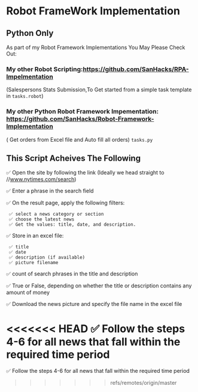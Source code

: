 
#  Robot FrameWork Implementation

## Python Only

As part of my Robot Framework Implementations You May Please Check Out:

### My other Robot Scripting:https://github.com/SanHacks/RPA-Impelmentation
(Salespersons Stats Submission,To Get started from a simple task template in `tasks.robot`)


### My other Python Robot Framework Impementation: https://github.com/SanHacks/Robot-Framework-Implementation 
( Get orders from Excel file and Auto fill all orders) `tasks.py`
##   This Script Acheives The Following 

✅ Open the site by following the link (Ideally we head straight to //www.nytimes.com/search)

✅ Enter a phrase in the search field

✅ On the result page, apply the following filters:

     ✅ select a news category or section
     ✅ choose the latest news
     ✅ Get the values: title, date, and description.
✅ Store in an excel file:

     ✅ title
     ✅ date
     ✅ description (if available)
     ✅ picture filename
✅ count of search phrases in the title and description

✅ True or False, depending on whether the title or description contains any amount of money

✅ Download the news picture and specify the file name in the excel file

<<<<<<< HEAD
✅ Follow the steps 4-6 for all news that fall within the required time period
=======
✅ Follow the steps 4-6 for all news that fall within the required time period
>>>>>>> refs/remotes/origin/master
